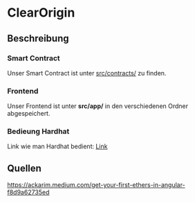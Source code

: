# ClearOrigin 

## Beschreibung
### Smart Contract
Unser Smart Contract ist unter [src/contracts/](src/contracts/ClearOriginNetwork.sol) zu finden.
### Frontend
Unser Frontend ist unter __src/app/__ in den verschiedenen Ordner abgespeichert.

### Bedieung Hardhat
Link wie man Hardhat bedient: [Link](/src/README.md)

## Quellen
https://ackarim.medium.com/get-your-first-ethers-in-angular-f8d9a62735ed


